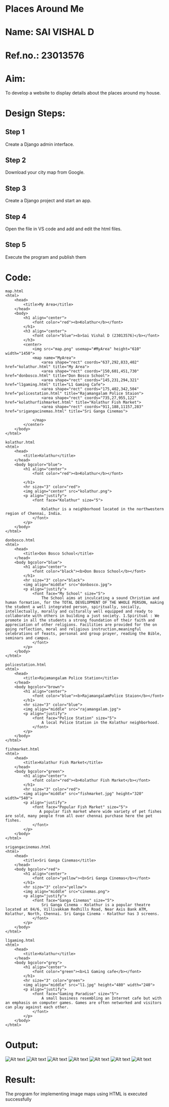 # Places Around Me
# Name: SAI VISHAL D
# Ref.no.: 23013576
# Aim:
To develop a website to display details about the places around my house.

# Design Steps:
## Step 1
Create a Django admin interface.

## Step 2
Download your city map from Google.

## Step 3
Create a Django project and start an app.

## Step 4
Open the file in VS code and add and edit the html files.

## Step 5
Execute the program and publish them


# Code:
```
map.html
<html>
    <head>
        <title>My Area</title>
    </head>
    <body>
        <h1 align="center">
            <font color="red"><b>Kolathur</b></font>
        </h1>
        <h3 align="center">
            <font color="blue"><b>Sai Vishal D (23013576)</b></font>
        </h3>
        <center>
            <img src="map.png" usemap="#MyArea" height="610" width="1450">
            <map name="MyArea">
                <area shape="rect" coords="637,292,833,402" href="kolathur.html" title="My Area">
                <area shape="rect" coords="150,601,451,730" href="donbosco.html" title="Don Bosco School">
                <area shape="rect" coords="145,231,294,321" href="l1gaming.html" title="L1 Gaming Cafe">
                <area shape="rect" coords="175,402,342,504" href="policestation.html" title="Rajamangalam Police Staion">
                <area shape="rect" coords="735,27,955,122" href="kolathurfishmarket.html" title="Kolathur Fish Market">
                <area shape="rect" coords="911,188,11157,283" href="srigangacinemas.html" title="Sri Ganga Cinemas">

            </map>
        </center>
    </body>
</html>
```
```
kolathur.html
<html>
    <head>
        <title>Kolathur</title>
    </head>
    <body bgcolor="blue">
        <h1 align="center">
            <font color="red"><b>Kolathur</b></font>
            
        </h1>
        <hr size="3" color="red">
        <img align="center" src="kolathur.png">
        <p align="justify">
            <font face="Kolathur" size="5">
                
                Kolathur is a neighborhood located in the northwestern region of Chennai, India.
            </font>
        </p>
    </body>
</html>
```
```
donbosco.html
<html>
    <head>
        <title>Don Bosco School</title>
    </head>
    <body bgcolor="blue">
        <h1 align="center">
            <font color="black"><b>Don Bosco School</b></font>
        </h1>
        <hr size="3" color="black">
        <img align="middle" src="donbosco.jpg">
        <p align="justify">
            <font face="My School" size="5">
                The School aims at inculcating a sound Christian and human formation, for the TOTAL DEVELOPMENT OF THE WHOLE PERSON, making the student a well integrated person, spiritually, socially, intellectually, morally and culturally well equipped and ready to collaborate with others in building a just society. 1.Spiritual : We promote in all the students a strong foundation of their faith and appreciation of other religions. Facilities are provided for the on going reflection, moral and religious instruction,meaningful celebrations of feasts, personal and group prayer, reading the Bible, seminars and campus.
            </font>
        </p>
    </body>
</html>
```
```
policestation.html
<html>
    <head>
        <title>Rajamangalam Police Station</title>
    </head>
    <body bgcolor="brown">
        <h1 align="center">
            <font color="blue"><b>RajamangalamPolice Staion</b></font>
        </h1>
        <hr size="3" color="blue">
        <img align="middle" src="rajamangalam.jpg">
        <p align="justify">
            <font face="Police Station" size="5">
                A local Police Station in the Kolathur neighborhood.
            </font>
        </p>
    </body>
</html>
```
```
fishmarket.html
<html>
    <head>
        <title>Kolathur Fish Market</title>
    </head>
    <body bgcolor="green">
        <h1 align="center">
            <font color="red"><b>Kolathur Fish Market</b></font>
        </h1>
        <hr size="3" color="red">
        <img align="middle" src="fishmarket.jpg" height="320" width="540">
        <p align="justify">
            <font face="Popular Fish Market" size="5">
               A popular fish market where wide variety of pet fishes are sold, many people from all over chennai purchase here the pet fishes.
            </font>
        </p>
    </body>
</html>
```
```
srigangacinemas.html
<html>
    <head>
        <title>Sri Ganga Cinemas</title>
    </head>
    <body bgcolor="red">
        <h1 align="center">
            <font color="yellow"><b>Sri Ganga Cinemas</b></font>
        </h1>
        <hr size="3" color="yellow">
        <img align="middle" src="cinemas.png">
        <p align="justify">
            <font face="Ganga Cinemas" size="5">
                Sri Ganga Cinema - Kolathur is a popular theatre located at 84/6, Villivakkam Redhills Road, Near Axis Bank ATM, Kolathur, North, Chennai. Sri Ganga Cinema - Kolathur has 3 screens.
            </font>
        </p>
    </body>
</html>
```
```
l1gaming.html
<html>
    <head>
        <title>Kolathur</title>
    </head>
    <body bgcolor="grey">
        <h1 align="center">
            <font color="green"><b>L1 Gaming cafe</b></font>
        </h1>
        <hr size="3" color="green">
        <img align="middle" src="l1.jpg" height="480" width="240">
        <p align="justify">
            <font face="Gaming Paradise" size="5">
                A small business resembling an Internet cafe but with an emphasis on computer games. Games are often networked and visitors can play against each other.  
            </font>
        </p>
    </body>
</html>
```


# Output:
![Alt text](<Screenshot 2023-11-22 091607.png>)
![Alt text](<Screenshot 2023-11-22 091626.png>)
![Alt text](<Screenshot 2023-11-22 091658.png>)
![Alt text](<Screenshot 2023-11-22 091728.png>)
![Alt text](<Screenshot 2023-11-22 091750.png>)
![Alt text](<Screenshot 2023-11-22 091812.png>)
![Alt text](<Screenshot 2023-11-22 091827.png>)



# Result:
The program for implementing image maps using HTML is executed successfully

